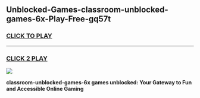 
## Unblocked-Games-classroom-unblocked-games-6x-Play-Free-gq57t
<h3>
<a href="https://premium76.site?title=classroom-unblocked-games-6x&ref=15A">CLICK TO PLAY</a></h3>
<hr>

<h3>
<a href="https://premium76.site?title=classroom-unblocked-games-6x&ref=15A">CLICK 2 PLAY</a>
  
</h3>

<a href="https://premium76.site?title=classroom-unblocked-games-6x&ref=15A"><img src="https://clearcache.store/games.png"></a>


**classroom-unblocked-games-6x games unblocked: Your Gateway to Fun and Accessible Online Gaming**
